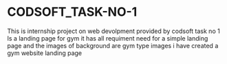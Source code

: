 # CODSOFT_TASK-NO-1

This is internship project on web devolpment provided by codsoft  task no 1
Is a landing page for gym it has all requiment need for a simple landing page and the images of background are gym type images 
i have created a gym website landing page
